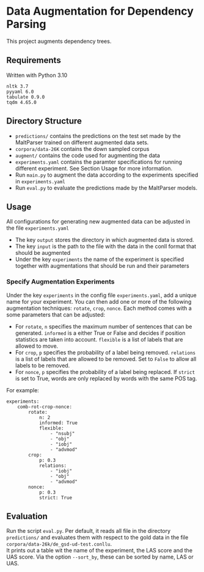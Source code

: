 # Data Augmentation for Dependency Parsing

This project augments dependency trees.

## Requirements
Written with Python 3.10

```
nltk 3.7 
pyyaml 6.0
tabulate 0.9.0
tqdm 4.65.0 
```

## Directory Structure

- `predictions/` contains the predictions on the test set made by the MaltParser trained on different augmented data sets.
- `corpora/data-26K` contains the down sampled corpus
- `augment/` contains the code used for augmenting the data
- `experiments.yaml` contains the paramter specifications for running different experiment. See Section Usage for more information.
- Run `main.py` to augment the data according to the experiments specified in `experiments.yaml`
- Run `eval.py` to evaluate the predictions made by the MaltParser models.

## Usage
All configurations for generating new augmented data can be adjusted in the file `experiments.yaml`<br>

- The key `output` stores the directory in which augmented data is stored.
- The key `input` is the path to the file with the data in the conll format that should be augmented
- Under the key `experiments` the name of the experiment is specified together with augmentations that should be run and their parameters

### Specify Augmentation Experiments
Under the key `experiments` in the config file `experiments.yaml`, add  a unique name for your experiment. You can then add one or more of the following augmentation techniques:
`rotate`, `crop`, `nonce`. Each method comes with a some parameters that can be adjusted:

- For `rotate`, `n` specifies the maximum number of sentences that can be generated. `informed` is a either True or False and decides if position statistics are taken into account. `flexible` is a list of labels that are allowed to move.
- For `crop`, `p` specifies the probability of a label being removed. `relations` is a list of labels that are allowed to be removed. Set to `False` to allow all labels to be removed.
- For `nonce`, `p` specifies the probability of a label being replaced. If `strict` is set to True, words are only replaced by words with the same POS tag.

For example:

```
experiments:
    comb-rot-crop-nonce:
        rotate:
            n: 2
            informed: True
            flexible:
                - "nsubj"
                - "obj"
                - "iobj"
                - "advmod"
        crop:
            p: 0.3
            relations:
                - "iobj"
                - "obj"
                - "advmod"
        nonce:
            p: 0.3
            strict: True
```

## Evaluation
Run the script `eval.py`. Per default, it reads all file in the directory `predictions/` and evaluates them with respect to the gold data in the file `corpora/data-26k/de_gsd-ud-test.conllu`. <br>
It prints out a table wit the name of the experiment, the LAS score and the UAS score. Via the option `--sort_by`, these can be sorted by name, LAS or UAS.